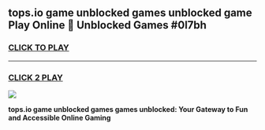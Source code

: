 
## tops.io game unblocked games unblocked game Play Online 👋 Unblocked Games #0l7bh
<h3>
<a href="https://premium.freeplayer.one?title=tops.io_game_unblocked_games&ref=21F">CLICK TO PLAY</a></h3>
<hr>

<h3>
<a href="https://premium.freeplayer.one?title=tops.io_game_unblocked_games&ref=21F">CLICK 2 PLAY</a>
  
</h3>

<a href="https://premium.freeplayer.one?title=tops.io_game_unblocked_games&ref=21F/"><img src="https://clearcache.store/games.png"></a>


**tops.io game unblocked games games unblocked: Your Gateway to Fun and Accessible Online Gaming**

